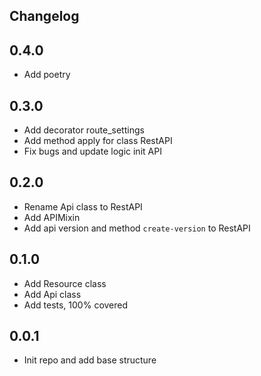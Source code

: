 ## Changelog

## 0.4.0
- Add poetry


## 0.3.0
- Add decorator route_settings
- Add method apply for class RestAPI
- Fix bugs and update logic init API

## 0.2.0
- Rename Api class to RestAPI
- Add APIMixin
- Add api version and method `create-version` to RestAPI

## 0.1.0
- Add Resource class
- Add Api class
- Add tests, 100% covered

## 0.0.1
- Init repo and add base structure
